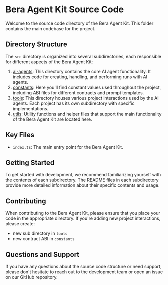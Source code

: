 # Bera Agent Kit Source Code

Welcome to the source code directory of the Bera Agent Kit. This folder contains the main codebase for the project.

## Directory Structure

The `src` directory is organized into several subdirectories, each responsible for different aspects of the Bera Agent Kit:

1. [ai-agents](./ai-agents/README.md): This directory contains the core AI agent functionality. It includes code for creating, handling, and performing runs with AI agents.
2. [constants](./constants/README.md): Here you'll find constant values used throughout the project, including ABI files for different contracts and prompt templates.
3. [tools](./tools/README.md): This directory houses various project interactions used by the AI agents. Each project has its own subdirectory with specific implementations.
4. [utils](./utils/README.md): Utility functions and helper files that support the main functionality of the Bera Agent Kit are located here.

## Key Files

- `index.ts`: The main entry point for the Bera Agent Kit.

## Getting Started

To get started with development, we recommend familiarizing yourself with the contents of each subdirectory. The README files in each subdirectory provide more detailed information about their specific contents and usage.

## Contributing

When contributing to the Bera Agent Kit, please ensure that you place your code in the appropriate directory. If you're adding new project interactions, please create:
- new sub directory in `tools`
- new contract ABI in `constants`

## Questions and Support

If you have any questions about the source code structure or need support, please don't hesitate to reach out to the development team or open an issue on our GitHub repository.
